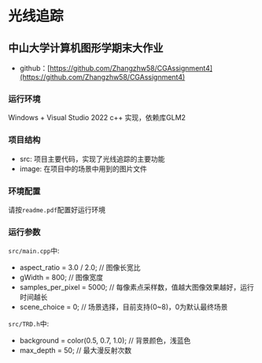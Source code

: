 # 光线追踪
## 中山大学计算机图形学期末大作业

- github：[https://github.com/Zhangzhw58/CGAssignment4](https://github.com/Zhangzhw58/CGAssignment4)
### 运行环境

Windows + Visual Studio 2022
c++ 实现，依赖库GLM2

### 项目结构

- src: 项目主要代码，实现了光线追踪的主要功能
- image: 在项目中的场景中用到的图片文件

### 环境配置

请按`readme.pdf`配置好运行环境

### 运行参数

`src/main.cpp`中:

- aspect_ratio = 3.0 / 2.0; // 图像长宽比
- gWidth = 800; // 图像宽度
- samples_per_pixel = 5000;  // 每像素点采样数，值越大图像效果越好，运行时间越长
- scene_choice = 0; // 场景选择，目前支持(0~8)，0为默认最终场景

`src/TRD.h`中:

- background = color(0.5, 0.7, 1.0); // 背景颜色，浅蓝色
- max_depth = 50; // 最大漫反射次数